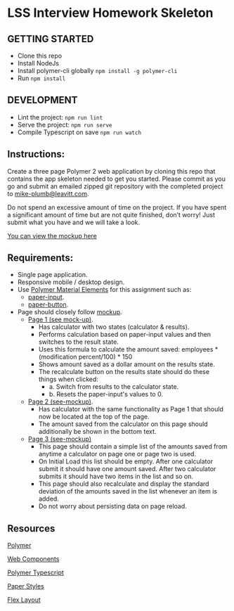 # LSS Interview Homework Skeleton #

## GETTING STARTED ##
* Clone this repo
* Install NodeJs 
* Install polymer-cli globally `npm install -g polymer-cli` 
* Run `npm install`

## DEVELOPMENT ##
* Lint the project: `npm run lint` 
* Serve the project: `npm run serve`
* Compile Typescript on save `npm run watch`

## Instructions: ##

Create a three page Polymer 2 web application by cloning this repo that contains the app skeleton needed to get you started. Please commit as you go and submit an emailed zipped git repository with the completed project to mike-plumb@leavitt.com.

Do not spend an excessive amount of time on the project.  If you have spent a significant amount of time but are not quite finished, don’t worry! Just submit what you have and we will take a look.

[You can view the mockup here](https://app.moqups.com/aaron@aarondrabeck.com/rekW1P2jz8/view)

## Requirements: ##

 - Single page application. 
 - Responsive mobile / desktop design. 
 - Use [Polymer Material Elements](https://www.webcomponents.org/author/PolymerElements) for this assignment such as:
     - [paper-input](https://www.webcomponents.org/element/PolymerElements/paper-input).
     - [paper-button](https://www.webcomponents.org/element/PolymerElements/paper-button).
 -  Page should closely follow [mockup](https://app.moqups.com/aaron@aarondrabeck.com/rekW1P2jz8/view).  
	 - [Page 1 (see mock-up)](https://app.moqups.com/aaron@aarondrabeck.com/rekW1P2jz8/view/page/a2b41c7ff).
	     - Has calculator with two states (calculator & results).
	     - Performs calculation based on paper-input values and then switches to the result state. 
	     - Uses this formula to calculate the amount saved: employees * (modification percent/100) * 150
	     - Shows amount saved as a dollar amount on the results state.
	     - The recalculate button on the results state should do these things when clicked:
	         - a. Switch from results to the calculator state.
	         - b. Resets the paper-input's values to 0.
	 - [Page 2 (see-mockup)](https://app.moqups.com/aaron@aarondrabeck.com/rekW1P2jz8/view/page/a1a4f1538).
	     - Has calculator with the same functionality as Page 1 that should now be
   located at the top of the page. 
	     - The amount saved from the calculator on this page should additionally be shown in the bottom text.
	 - [Page 3 (see-mockup)](https://app.moqups.com/aaron@aarondrabeck.com/rekW1P2jz8/view/page/a9a81d7d8) 
	     - This page should contain a simple list of the amounts saved from anytime a calculator on page one or page two is used.
	     - On Initial Load this list should be empty.  After one calculator submit it should have one amount saved. After two calculator submits it should have two items in the list and so on.
	     - This page should also recalculate and display the standard deviation of the amounts saved in the list whenever an item is added.
   	     - Do not worry about persisting data on page reload.
	      
## Resources

[Polymer](https://www.polymer-project.org/2.0/docs/devguide/feature-overview)

[Web Components](https://www.webcomponents.org)

[Polymer Typescript](https://github.com/LssPolymerElements/polymer2-ts)

[Paper Styles](https://www.webcomponents.org/element/PolymerElements/paper-styles)

[Flex Layout](https://elements.polymer-project.org/guides/flex-layout)





